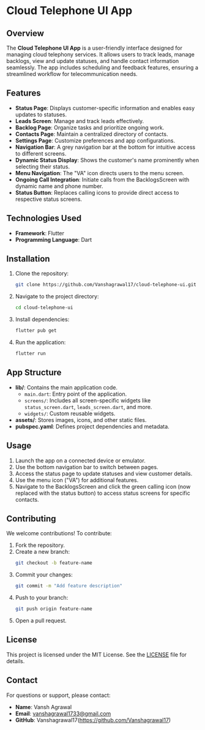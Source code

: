 # Cloud Telephone UI App

## Overview
The **Cloud Telephone UI App** is a user-friendly interface designed for managing cloud telephony services. It allows users to track leads, manage backlogs, view and update statuses, and handle contact information seamlessly. The app includes scheduling and feedback features, ensuring a streamlined workflow for telecommunication needs.

## Features
- **Status Page**: Displays customer-specific information and enables easy updates to statuses.
- **Leads Screen**: Manage and track leads effectively.
- **Backlog Page**: Organize tasks and prioritize ongoing work.
- **Contacts Page**: Maintain a centralized directory of contacts.
- **Settings Page**: Customize preferences and app configurations.
- **Navigation Bar**: A grey navigation bar at the bottom for intuitive access to different screens.
- **Dynamic Status Display**: Shows the customer's name prominently when selecting their status.
- **Menu Navigation**: The "VA" icon directs users to the menu screen.
- **Ongoing Call Integration**: Initiate calls from the BacklogsScreen with dynamic name and phone number.
- **Status Button**: Replaces calling icons to provide direct access to respective status screens.

## Technologies Used
- **Framework**: Flutter
- **Programming Language**: Dart

## Installation
1. Clone the repository:
   ```bash
   git clone https://github.com/Vanshagrawal17/cloud-telephone-ui.git
   ```
2. Navigate to the project directory:
   ```bash
   cd cloud-telephone-ui
   ```
3. Install dependencies:
   ```bash
   flutter pub get
   ```
4. Run the application:
   ```bash
   flutter run
   ```

## App Structure
- **lib/**: Contains the main application code.
  - `main.dart`: Entry point of the application.
  - `screens/`: Includes all screen-specific widgets like `status_screen.dart`, `leads_screen.dart`, and more.
  - `widgets/`: Custom reusable widgets.
- **assets/**: Stores images, icons, and other static files.
- **pubspec.yaml**: Defines project dependencies and metadata.

## Usage
1. Launch the app on a connected device or emulator.
2. Use the bottom navigation bar to switch between pages.
3. Access the status page to update statuses and view customer details.
4. Use the menu icon ("VA") for additional features.
5. Navigate to the BacklogsScreen and click the green calling icon (now replaced with the status button) to access status screens for specific contacts.

## Contributing
We welcome contributions! To contribute:
1. Fork the repository.
2. Create a new branch:
   ```bash
   git checkout -b feature-name
   ```
3. Commit your changes:
   ```bash
   git commit -m "Add feature description"
   ```
4. Push to your branch:
   ```bash
   git push origin feature-name
   ```
5. Open a pull request.

## License
This project is licensed under the MIT License. See the [LICENSE](LICENSE) file for details.

## Contact
For questions or support, please contact:
- **Name**: Vansh Agrawal
- **Email**: vanshagrawal1733@gmail.com
- **GitHub**: Vanshagrawal17(https://github.com/Vanshagrawal17)

